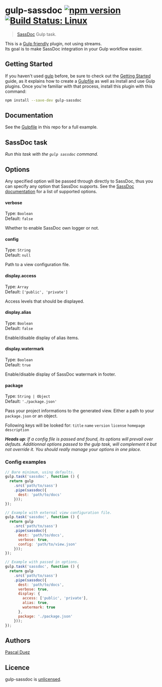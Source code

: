 # gulp-sassdoc [![npm version](http://img.shields.io/npm/v/gulp-sassdoc.svg?style=flat)](https://www.npmjs.org/package/gulp-sassdoc) [![Build Status: Linux](http://img.shields.io/travis/SassDoc/gulp-sassdoc.svg?style=flat)](https://travis-ci.org/SassDoc/gulp-sassdoc?branch=master)

> [SassDoc](https://github.com/SassDoc/sassdoc) Gulp task.

This is a [Gulp friendly](https://github.com/gulpjs/gulp/blob/master/docs/writing-a-plugin/README.md#about-streams) plugin, not using streams.  
Its goal is to make SassDoc integration in your Gulp workflow easier.

## Getting Started

If you haven't used [gulp][] before, be sure to check out the [Getting Started][] guide, as it explains how to create a [Gulpfile][Getting Started] as well as install and use Gulp plugins. Once you're familiar with that process, install this plugin with this command:

```sh
npm install --save-dev gulp-sassdoc
```

[gulp]: http://gulpjs.com
[Getting Started]: https://github.com/gulpjs/gulp/blob/master/docs/getting-started.md#getting-started



## Documentation

See the [Gulpfile](Gulpfile.js) in this repo for a full example.


## SassDoc task
_Run this task with the `gulp sassdoc` command._


## Options

Any specified option will be passed through directly to SassDoc, thus you can specify any option that SassDoc supports.
See the [SassDoc documentation](https://github.com/SassDoc/sassdoc/wiki/Customising-the-View) for a list of supported options.


#### verbose

Type: `Boolean`  
Default: `false`

Whether to enable SassDoc own logger or not.


#### config

Type: `String`  
Default: `null`

Path to a view configuration file.


#### display.access

Type: `Array`  
Default: `['public', 'private']`

Access levels that should be displayed.


#### display.alias

Type: `Boolean`  
Default: `false`

Enable/disable display of alias items.


#### display.watermark

Type: `Boolean`  
Default: `true`

Enable/disable display of SassDoc watermark in footer.


#### package

Type: `String | Object`  
Default: `'./package.json'`

Pass your project informations to the generated view.
Either a path to your `package.json` or an object.

Following keys will be looked for:
`title`
`name`
`version`
`license`
`homepage`
`description`



_**Heads up**: If a config file is passed and found, its options will prevail over defauts.
Additionnal options passed to the gulp task, will complement it but not override it.
You should really manage your options in one place._



### Config examples

```js
// Bare minimum, using defaults.
gulp.task('sassdoc', function () {
  return gulp
    .src('path/to/sass')
    .pipe(sassdoc({
      dest: 'path/to/docs'
    }));
});
```

```js
// Example with external view configuration file.
gulp.task('sassdoc', function () {
  return gulp
    .src('path/to/sass')
    .pipe(sassdoc({
      dest: 'path/to/docs',
      verbose: true,
      config: 'path/to/view.json'
    }));
});
```

```js
// Example with passed in options.
gulp.task('sassdoc', function () {
  return gulp
    .src('path/to/sass')
    .pipe(sassdoc({
      dest: 'path/to/docs',
      verbose: true,
      display: {
        access: ['public', 'private'],
        alias: true,
        watermark: true
      },
      package: './package.json'
    }));
});
```

## Authors

[Pascal Duez](http://pascalduez.me)


## Licence

gulp-sassdoc is [unlicensed](http://unlicense.org/).
